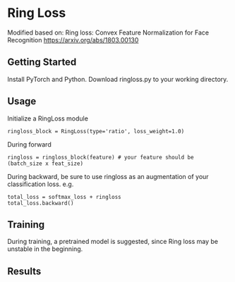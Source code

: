 # Ring Loss
Modified based on:
Ring loss: Convex Feature Normalization for Face Recognition
https://arxiv.org/abs/1803.00130

## Getting Started
Install PyTorch and Python.
Download ringloss.py to your working directory. 

## Usage
Initialize a RingLoss module
```
ringloss_block = RingLoss(type='ratio', loss_weight=1.0)
```
During forward
```
ringloss = ringloss_block(feature) # your feature should be (batch_size x feat_size)
```
During backward, be sure to use ringloss as an augmentation of your classification loss. e.g.
```
total_loss = softmax_loss + ringloss
total_loss.backward()
```

## Training
During training, a pretrained model is suggested, since Ring loss may be unstable in the beginning. 

## Results
